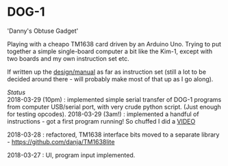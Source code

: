 # DOG-1
'Danny's Obtuse Gadget'

Playing with a cheapo TM1638 card driven by an Arduino Uno. Trying to put together a simple single-board computer a bit like the Kim-1, except with two boards and my own instruction set etc.

If written up the [design/manual](https://github.com/danja/dog/blob/master/docs/overview.md) as far as instruction set (still a lot to be decided around there - will probably make most of that up as I go along).

*Status*  
2018-03-29 (10pm) : implemented simple serial transfer of DOG-1 programs from computer USB/serial port, with very crude python script. (Just enough for testing opcodes).
2018-03-29 (3am!) : implemented a handful of instructions - got a first program running! So chuffed I did a [VIDEO](https://youtu.be/qjk-y1qbj7w)

2018-03-28 : refactored, TM1638 interface bits moved to a separate library - https://github.com/danja/TM1638lite

2018-03-27 : UI, program input implemented.
